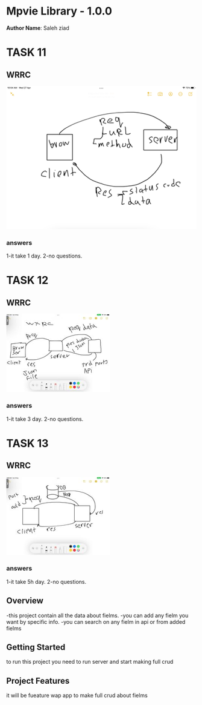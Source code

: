 # Mpvie Library - 1.0.0

**Author Name**: Saleh ziad
# TASK 11
## WRRC
![](img.png)
### answers
1-it take 1 day.
2-no questions.
# TASK 12
## WRRC
![](task12.jpg)
### answers
1-it take 3 day.
2-no questions.
# TASK 13
## WRRC
![](task13.jpg)
### answers
1-it take 5h day.
2-no questions.
## Overview
-this project contain all the  data about fielms. 
-you can add any fielm you want by specific info.
-you can search on any fielm in api or from added fielms
## Getting Started
to run this project you need to run server and start making full crud
## Project Features
it will be fueature wap app to make full crud about fielms